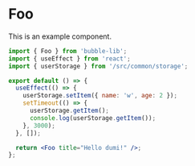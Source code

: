 <!--
 * @Author: wj.jiang
 * @Date: 2023-05-29 14:50:20
 * @LastEditors: wj.jiang
 * @LastEditTime: 2023-07-27 10:58:20
-->

# Foo

This is an example component.

```jsx
import { Foo } from 'bubble-lib';
import { useEffect } from 'react';
import { userStorage } from '/src/common/storage';

export default () => {
  useEffect(() => {
    userStorage.setItem({ name: 'w', age: 2 });
    setTimeout(() => {
      userStorage.getItem();
      console.log(userStorage.getItem());
    }, 3000);
  }, []);

  return <Foo title="Hello dumi!" />;
};
```
